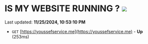 # IS MY WEBSITE RUNNING ? [![](https://img.shields.io/static/v1?label=Sponsor&message=%E2%9D%A4&logo=GitHub&color=%23fe8e86)](https://github.com/sponsors/Youssef-Lehmam)

Last updated: **11/25/2024, 10:53:10 PM**

- `GET` [https://youssefservice.me](https://youssefservice.me) - **Up** (253ms)
